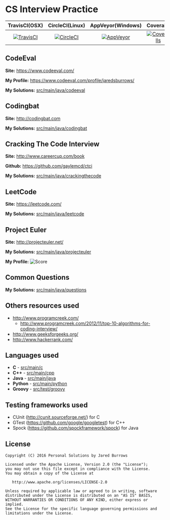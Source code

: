 # CS Interview Practice

|TravisCI(OSX)|CircleCI(Linux)|AppVeyor(Windows)|Coveralls|
|:---:|:---:|:---:|:---:|
|[![TravisCI](https://travis-ci.org/jaredsburrows/cs-interview-questions.svg?branch=master)](https://travis-ci.org/jaredsburrows/cs-interview-questions)|[![CircleCI](https://circleci.com/gh/jaredsburrows/cs-interview-questions.svg?style=shield)](https://circleci.com/gh/jaredsburrows/cs-interview-questions)|[![AppVeyor](https://ci.appveyor.com/api/projects/status/m3yfl4lsh08cxwle/branch/master?svg=true)](https://ci.appveyor.com/project/jaredsburrows/cs-interview-questions/branch/master)|[![Coveralls](https://coveralls.io/repos/github/jaredsburrows/cs-interview-questions/badge.svg?branch=master)](https://coveralls.io/github/jaredsburrows/cs-interview-questions?branch=master)|

## CodeEval

**Site:** https://www.codeeval.com/

**My Profile:** https://www.codeeval.com/profile/jaredsburrows/

**My Solutions:** [src/main/java/codeeval](src/main/java/codeeval)


## Codingbat

**Site:** http://codingbat.com

**My Solutions:** [src/main/java/codingbat](src/main/java/codingbat)


## Cracking The Code Interview

**Site:** http://www.careercup.com/book

**Github:** https://github.com/gaylemcd/ctci

**My Solutions:** [src/main/java/crackingthecode](src/main/java/crackingthecode)


## LeetCode

**Site:** https://leetcode.com/

**My Solutions:** [src/main/java/leetcode](src/main/java/leetcode)


## Project Euler

**Site:** http://projecteuler.net/

**My Solutions:** [src/main/java/projecteuler](src/main/java/projecteuler)

**My Profile:**
![Score](http://projecteuler.net/profile/jaredsburrows.png)


## Common Questions

**My Solutions:** [src/main/java/questions](src/main/java/questions)

## Others resources used
 - http://www.programcreek.com/
   - http://www.programcreek.com/2012/11/top-10-algorithms-for-coding-interview/
 - http://www.geeksforgeeks.org/
 - http://www.hackerrank.com/


## Languages used
 - **C** - [src/main/c](src/main/c)
 - **C++** - [src/main/cpp](src/main/cpp)
 - **Java** - [src/main/java](src/main/java)
 - **Python** - [src/main/python](src/main/python)
 - **Groovy** - [src/test/groovy](src/test/groovy)

## Testing frameworks used
 - CUnit (http://cunit.sourceforge.net/) for C
 - GTest (https://github.com/google/googletest) for C++
 - Spock (https://github.com/spockframework/spock) for Java


## License

    Copyright (C) 2016 Personal Solutions by Jared Burrows

    Licensed under the Apache License, Version 2.0 (the "License");
    you may not use this file except in compliance with the License.
    You may obtain a copy of the License at

       http://www.apache.org/licenses/LICENSE-2.0

    Unless required by applicable law or agreed to in writing, software
    distributed under the License is distributed on an "AS IS" BASIS,
    WITHOUT WARRANTIES OR CONDITIONS OF ANY KIND, either express or implied.
    See the License for the specific language governing permissions and
    limitations under the License.
